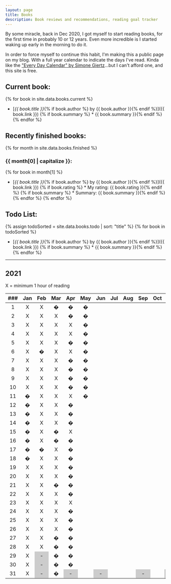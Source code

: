 ```yaml
---
layout: page
title: Books
description: Book reviews and recommendations, reading goal tracker
---
```


<style>
    li {
        margin-bottom: 5px;
    }

    /* non-existent days - MonthNum+1 */
    /* feb */
    table tbody tr:nth-child(29) td:nth-child(3), /* jekyll code to make conditional if leap year? lol */
    table tbody tr:nth-child(30) td:nth-child(3),
    table tbody tr:nth-child(31) td:nth-child(3),
    /* apr */
    table tbody tr:nth-child(31) td:nth-child(5),
    /* jun */
    table tbody tr:nth-child(31) td:nth-child(7),
    /* aug */
    table tbody tr:nth-child(31) td:nth-child(10),
    /* nov */
    table tbody tr:nth-child(31) td:nth-child(12) {
        background-color: #cccccc;
    }
</style>

By some miracle, back in Dec 2020, I got myself to start reading books, for the first time in probably 10 or 12 years. Even more incredible is I started waking up early in the morning to do it.

In order to force myself to continue this habit, I'm making this a public page on my blog. With a full year calendar to indicate the days I've read. Kinda like the ["Every Day Calendar" by Simone Giertz](https://www.simonegiertz.com/every-day-calendar)...but I can't afford one, and this site is free.

## Current book:

{% for book in site.data.books.current %}
* [*{{ book.title }}*{% if book.author %} by {{ book.author }}{% endif %}]({{ book.link }})
{% if book.summary %}  * {{ book.summary }}{% endif %}
{% endfor %}

## Recently finished books:

{% for month in site.data.books.finished %}
### {{ month[0] | capitalize }}:
{% for book in month[1] %}
* [*{{ book.title }}*{% if book.author %} by {{ book.author }}{% endif %}]({{ book.link }})
{% if book.rating %}  * My rating: {{ book.rating }}{% endif %}
{% if book.summary %}  * Summary: {{ book.summary }}{% endif %}
{% endfor %}
{% endfor %}

## Todo List:

{% assign todoSorted = site.data.books.todo | sort: "title" %}
{% for book in todoSorted %}
* [*{{ book.title }}*{% if book.author %} by {{ book.author }}{% endif %}]({{ book.link }})
{% if book.summary %}  * {{ book.summary }}{% endif %}
{% endfor %}

---

## 2021

X = minimum 1 hour of reading

| ###  | Jan  | Feb  | Mar  | Apr  | May  | Jun  | Jul  | Aug  | Sep  | Oct  | Nov  | Dec  |
| :--: | :--: | :--: | :--: | :--: | :--: | :--: | :--: | :--: | :--: | :--: | :--: | :--: |
|  1   |  X   |  X   | &#0; | &#0; | &#0; |      |      |      |      |      |      |      |
|  2   |  X   |  X   |  X   | &#0; | &#0; |      |      |      |      |      |      |      |
|  3   |  X   |  X   |  X   |  X   | &#0; |      |      |      |      |      |      |      |
|  4   |  X   |  X   |  X   |  X   | &#0; |      |      |      |      |      |      |      |
|  5   |  X   |  X   |  X   | &#0; | &#0; |      |      |      |      |      |      |      |
|  6   |  X   | &#0; |  X   |  X   | &#0; |      |      |      |      |      |      |      |
|  7   |  X   |  X   |  X   | &#0; | &#0; |      |      |      |      |      |      |      |
|  8   |  X   |  X   |  X   | &#0; | &#0; |      |      |      |      |      |      |      |
|  9   |  X   |  X   |  X   | &#0; | &#0; |      |      |      |      |      |      |      |
|  10  |  X   |  X   |  X   | &#0; | &#0; |      |      |      |      |      |      |      |
|  11  | &#0; |  X   |  X   |  X   | &#0; |      |      |      |      |      |      |      |
|  12  | &#0; |  X   |  X   | &#0; |      |      |      |      |      |      |      |      |
|  13  | &#0; |  X   |  X   | &#0; |      |      |      |      |      |      |      |      |
|  14  | &#0; |  X   |  X   | &#0; |      |      |      |      |      |      |      |      |
|  15  | &#0; |  X   | &#0; |  X   |      |      |      |      |      |      |      |      |
|  16  | &#0; |  X   | &#0; | &#0; |      |      |      |      |      |      |      |      |
|  17  | &#0; | &#0; |  X   | &#0; |      |      |      |      |      |      |      |      |
|  18  | &#0; |  X   |  X   | &#0; |      |      |      |      |      |      |      |      |
|  19  |  X   |  X   |  X   | &#0; |      |      |      |      |      |      |      |      |
|  20  |  X   |  X   |  X   | &#0; |      |      |      |      |      |      |      |      |
|  21  |  X   |  X   | &#0; | &#0; |      |      |      |      |      |      |      |      |
|  22  |  X   |  X   |  X   | &#0; |      |      |      |      |      |      |      |      |
|  23  |  X   |  X   |  X   |  X   |      |      |      |      |      |      |      |      |
|  24  |  X   |  X   |  X   | &#0; |      |      |      |      |      |      |      |      |
|  25  |  X   |  X   |  X   | &#0; |      |      |      |      |      |      |      |      |
|  26  |  X   |  X   |  X   | &#0; |      |      |      |      |      |      |      |      |
|  27  |  X   |  X   | &#0; | &#0; |      |      |      |      |      |      |      |      |
|  28  |  X   |  X   | &#0; | &#0; |      |      |      |      |      |      |      |      |
|  29  |  X   |  -   | &#0; | &#0; |      |      |      |      |      |      |      |      |
|  30  |  X   |  -   | &#0; | &#0; |      |      |      |      |      |      |      |      |
|  31  |  X   |  -   | &#0; |  -   |      |  -   |      |      |  -   |      |  -   |      |
